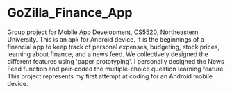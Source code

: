 # GoZilla_Finance_App

Group project for Mobile App Development, CS5520, Northeastern University.
This is an apk for Android device. It is the beginnings of a financial app to keep track of personal expenses, budgeting, stock prices, learning about finance, and a news feed. We collectively designed the different features using 'paper prototyping'. I personally designed the News Feed function and pair-coded the multiple-choice question learning feature. This project represents my first attempt at coding for an Android mobile device.
